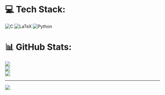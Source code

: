 
# 💻 Tech Stack:
![C](https://img.shields.io/badge/c-%2300599C.svg?style=for-the-badge&logo=c&logoColor=white) ![LaTeX](https://img.shields.io/badge/latex-%23008080.svg?style=for-the-badge&logo=latex&logoColor=white) ![Python](https://img.shields.io/badge/python-3670A0?style=for-the-badge&logo=python&logoColor=ffdd54)
# 📊 GitHub Stats:
![](https://github-readme-stats.vercel.app/api?username=NATHANNETZEL&theme=midnight-purple&hide_border=false&include_all_commits=true&count_private=true)<br/>
![](https://github-readme-streak-stats.herokuapp.com/?user=NATHANNETZEL&theme=midnight-purple&hide_border=false)<br/>
![](https://github-readme-stats.vercel.app/api/top-langs/?username=NATHANNETZEL&theme=midnight-purple&hide_border=false&include_all_commits=true&count_private=true&layout=compact)

---
[![](https://visitcount.itsvg.in/api?id=NATHANNETZEL&icon=5&color=12)](https://visitcount.itsvg.in)

<!-- Proudly created with GPRM ( https://gprm.itsvg.in ) -->
